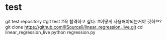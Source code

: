# test
git test repository
#git test
#꼭 합격하고 싶다.
#어떻게 사용해야되는거야 깃허브?
git clone https://github.com/llSourcell/linear_regression_live.git
cd linear_regression_live
python regression.py

